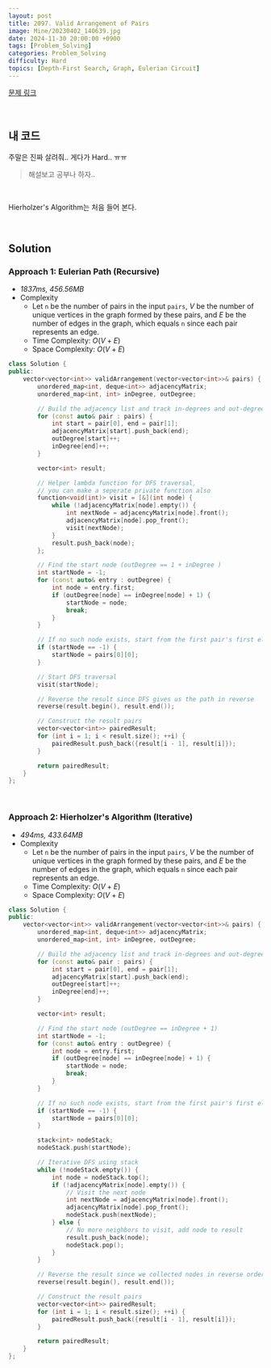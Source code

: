 ```yaml
---
layout: post
title: 2097. Valid Arrangement of Pairs
image: Mine/20230402_140639.jpg
date: 2024-11-30 20:00:00 +0900
tags: [Problem_Solving]
categories: Problem_Solving
difficulty: Hard
topics: [Depth-First Search, Graph, Eulerian Circuit]
---
```


[문제 링크](https://leetcode.com/problems/valid-arrangement-of-pairs/description/?envType=daily-question&envId=2024-11-30)

<br/>

## 내 코드
주말은 진짜 살려줘.. 게다가 Hard.. ㅠㅠ

> 해설보고 공부나 하자..

<br/>

Hierholzer's Algorithm는 처음 들어 본다.

<br/>

## Solution

### Approach 1: Eulerian Path (Recursive)
- *1837ms, 456.56MB*
- Complexity
  - Let `n` be the number of pairs in the input `pairs`, $V$ be the number of unique vertices in the graph formed by these pairs, and $E$ be the number of edges in the graph, which equals `n` since each pair represents an edge.
  - Time Complexity: $O(V + E)$
  - Space Complexity: $O(V + E)$

```cpp
class Solution {
public:
    vector<vector<int>> validArrangement(vector<vector<int>>& pairs) {
        unordered_map<int, deque<int>> adjacencyMatrix;
        unordered_map<int, int> inDegree, outDegree;

        // Build the adjacency list and track in-degrees and out-degrees
        for (const auto& pair : pairs) {
            int start = pair[0], end = pair[1];
            adjacencyMatrix[start].push_back(end);
            outDegree[start]++;
            inDegree[end]++;
        }

        vector<int> result;

        // Helper lambda function for DFS traversal,
        // you can make a seperate private function also
        function<void(int)> visit = [&](int node) {
            while (!adjacencyMatrix[node].empty()) {
                int nextNode = adjacencyMatrix[node].front();
                adjacencyMatrix[node].pop_front();
                visit(nextNode);
            }
            result.push_back(node);
        };

        // Find the start node (outDegree == 1 + inDegree )
        int startNode = -1;
        for (const auto& entry : outDegree) {
            int node = entry.first;
            if (outDegree[node] == inDegree[node] + 1) {
                startNode = node;
                break;
            }
        }

        // If no such node exists, start from the first pair's first element
        if (startNode == -1) {
            startNode = pairs[0][0];
        }

        // Start DFS traversal
        visit(startNode);

        // Reverse the result since DFS gives us the path in reverse
        reverse(result.begin(), result.end());

        // Construct the result pairs
        vector<vector<int>> pairedResult;
        for (int i = 1; i < result.size(); ++i) {
            pairedResult.push_back({result[i - 1], result[i]});
        }

        return pairedResult;
    }
};
```

<br/>

### Approach 2: Hierholzer's Algorithm (Iterative)
- *494ms, 433.64MB*
- Complexity
  - Let `n` be the number of pairs in the input `pairs`, $V$ be the number of unique vertices in the graph formed by these pairs, and $E$ be the number of edges in the graph, which equals `n` since each pair represents an edge.
  - Time Complexity: $O(V + E)$
  - Space Complexity: $O(V + E)$

```cpp
class Solution {
public:
    vector<vector<int>> validArrangement(vector<vector<int>>& pairs) {
        unordered_map<int, deque<int>> adjacencyMatrix;
        unordered_map<int, int> inDegree, outDegree;

        // Build the adjacency list and track in-degrees and out-degrees
        for (const auto& pair : pairs) {
            int start = pair[0], end = pair[1];
            adjacencyMatrix[start].push_back(end);
            outDegree[start]++;
            inDegree[end]++;
        }

        vector<int> result;

        // Find the start node (outDegree == inDegree + 1)
        int startNode = -1;
        for (const auto& entry : outDegree) {
            int node = entry.first;
            if (outDegree[node] == inDegree[node] + 1) {
                startNode = node;
                break;
            }
        }

        // If no such node exists, start from the first pair's first element
        if (startNode == -1) {
            startNode = pairs[0][0];
        }

        stack<int> nodeStack;
        nodeStack.push(startNode);

        // Iterative DFS using stack
        while (!nodeStack.empty()) {
            int node = nodeStack.top();
            if (!adjacencyMatrix[node].empty()) {
                // Visit the next node
                int nextNode = adjacencyMatrix[node].front();
                adjacencyMatrix[node].pop_front();
                nodeStack.push(nextNode);
            } else {
                // No more neighbors to visit, add node to result
                result.push_back(node);
                nodeStack.pop();
            }
        }

        // Reverse the result since we collected nodes in reverse order
        reverse(result.begin(), result.end());

        // Construct the result pairs
        vector<vector<int>> pairedResult;
        for (int i = 1; i < result.size(); ++i) {
            pairedResult.push_back({result[i - 1], result[i]});
        }

        return pairedResult;
    }
};
```

<br/>

